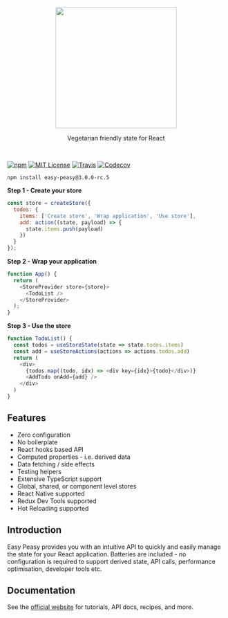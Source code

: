 <p>&nbsp;</p>
<p align='center'>
  <img src="https://i.imgur.com/UnPLVly.png" width="280" />
</p>
<p align='center'>Vegetarian friendly state for React</p>
<p>&nbsp;</p>

[![npm](https://img.shields.io/npm/v/easy-peasy.svg?style=flat-square)](http://npm.im/easy-peasy)
[![MIT License](https://img.shields.io/npm/l/easy-peasy.svg?style=flat-square)](http://opensource.org/licenses/MIT)
[![Travis](https://img.shields.io/travis/ctrlplusb/easy-peasy.svg?style=flat-square)](https://travis-ci.org/ctrlplusb/easy-peasy)
[![Codecov](https://img.shields.io/codecov/c/github/ctrlplusb/easy-peasy.svg?style=flat-square)](https://codecov.io/github/ctrlplusb/easy-peasy)


```
npm install easy-peasy@3.0.0-rc.5
```


**Step 1 - Create your store**

```javascript
const store = createStore({
  todos: {
    items: ['Create store', 'Wrap application', 'Use store'],
    add: action((state, payload) => {
      state.items.push(payload)
    })
  }
});
```

**Step 2 - Wrap your application**

```javascript
function App() {
  return (
    <StoreProvider store={store}>
      <TodoList />
    </StoreProvider>
  );
}
```

**Step 3 - Use the store**

```javascript
function TodoList() {
  const todos = useStoreState(state => state.todos.items)
  const add = useStoreActions(actions => actions.todos.add)
  return (
    <div>
      {todos.map((todo, idx) => <div key={idx}>{todo}</div>)}
      <AddTodo onAdd={add} />
    </div>
  )
}
```

## Features

  - Zero configuration
  - No boilerplate
  - React hooks based API
  - Computed properties - i.e. derived data
  - Data fetching / side effects
  - Testing helpers
  - Extensive TypeScript support
  - Global, shared, or component level stores
  - React Native supported
  - Redux Dev Tools supported
  - Hot Reloading supported

## Introduction

Easy Peasy provides you with an intuitive API to quickly and easily manage the state for your React application. Batteries are included - no configuration is required to support derived state, API calls, performance optimisation, developer tools etc.

## Documentation

See the [official website](https://easy-peasy.now.sh) for tutorials, API docs, recipes, and more.